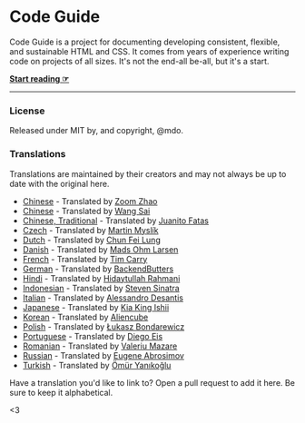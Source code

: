 # Code Guide

Code Guide is a project for documenting developing consistent, flexible, and sustainable HTML and CSS. It comes from years of experience writing code on projects of all sizes. It's not the end-all be-all, but it's a start.

**[Start reading ☞](https://code-guide.co)**

---

### License

Released under MIT by, and copyright, @mdo.

### Translations

Translations are maintained by their creators and may not always be up to date with the original here.

- [Chinese](http://zoomzhao.github.io/code-guide/) - Translated by [Zoom Zhao](https://github.com/ZoomZhao)
- [Chinese](http://codeguide.bootcss.com/) - Translated by [Wang Sai](https://github.com/wangsai)
- [Chinese, Traditional](http://juanitofatas.github.io/code-guide/) - Translated by [Juanito Fatas](https://github.com/JuanitoFatas)
- [Czech](http://smedzlatko.github.io/) - Translated by [Martin Myslík](https://github.com/Smedzlatko)
- [Dutch](http://chunfeilung.github.io/code-guide/) - Translated by [Chun Fei Lung](https://github.com/chunfeilung)
- [Danish](http://ohm.sh/code-guide/) - Translated by [Mads Ohm Larsen](https://github.com/omegahm)
- [French](http://pixelastic.github.io/code-guide/) - Translated by [Tim Carry](https://github.com/pixelastic/)
- [German](http://BackendButters.github.io/code-guide/) - Translated by [BackendButters](https://github.com/BackendButters)
- [Hindi](https://hidaytrahman.github.io/code-guide/) - Translated by [Hidaytullah Rahmani](https://github.com/hidaytrahman)
- [Indonesian](http://diagramatics.github.io/code-guide-id) - Translated by [Steven Sinatra](http://diagramatics.me)
- [Italian](http://alessandro1997.github.io/code-guide/) - Translated by [Alessandro Desantis](https://github.com/alessandro1997)
- [Japanese](http://kia-king.com/code-guide/) - Translated by [Kia King Ishii](https://github.com/kiaking)
- [Korean](http://code-guide.aliencube.org/) - Translated by [Aliencube](https://github.com/aliencube)
- [Polish](http://bondarewicz.github.io/code-guide/) - Translated by [Łukasz Bondarewicz](https://github.com/bondarewicz)
- [Portuguese](http://diegoeis.github.io/code-guide/) - Translated by [Diego Eis](http://tableless.com.br/)
- [Romanian](http://vmazare.github.io/code-guide-romanian/) - Translated by [Valeriu Mazare](https://github.com/vmazare)
- [Russian](http://sadcitizen.github.io/code-guide/) - Translated by [Eugene Abrosimov](https://github.com/sadcitizen)
- [Turkish](http://kod-rehberi.hayatbiralem.com/) - Translated by [Ömür Yanıkoğlu](http://hayatbiralem.com/)

Have a translation you'd like to link to? Open a pull request to add it here. Be sure to keep it alphabetical.

<3

